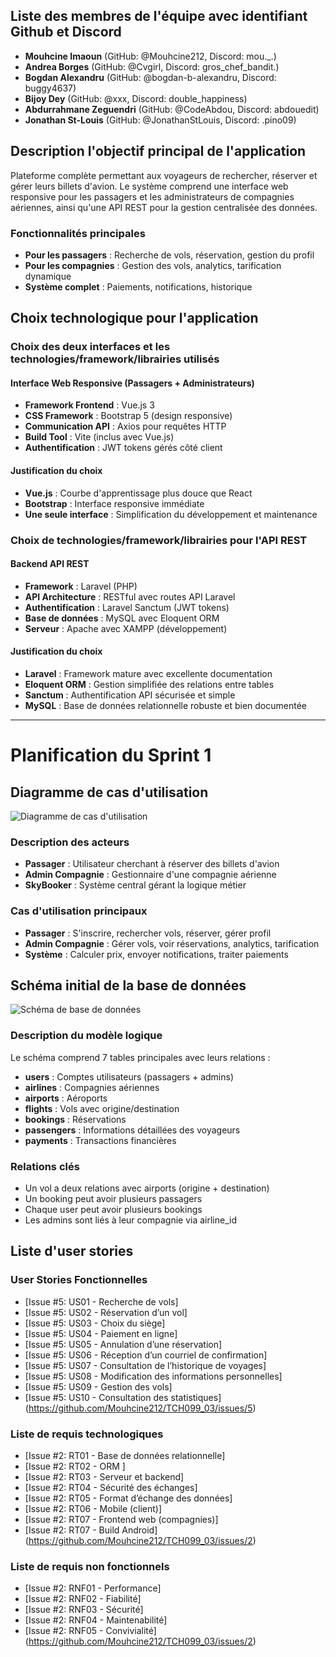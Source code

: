## Liste des membres de l'équipe avec identifiant Github et Discord
- **Mouhcine Imaoun** (GitHub: @Mouhcine212, Discord: mou._.)
- **Andrea Borges** (GitHub: @Cvgirl, Discord: gros_chef_bandit.)
- **Bogdan Alexandru** (GitHub: @bogdan-b-alexandru, Discord: buggy4637)
- **Bijoy Dey** (GitHub: @xxx, Discord: double_happiness)
- **Abdurrahmane Zeguendri** (GitHub: @CodeAbdou, Discord: abdouedit)
- **Jonathan St-Louis** (GitHub: @JonathanStLouis, Discord: .pino09)

## Description l'objectif principal de l'application

Plateforme complète permettant aux voyageurs de rechercher, réserver et gérer leurs billets d'avion. Le système comprend une interface web responsive pour les passagers et les administrateurs de compagnies aériennes, ainsi qu'une API REST pour la gestion centralisée des données.

### Fonctionnalités principales
- **Pour les passagers** : Recherche de vols, réservation, gestion du profil
- **Pour les compagnies** : Gestion des vols, analytics, tarification dynamique
- **Système complet** : Paiements, notifications, historique

## Choix technologique pour l'application

### Choix des deux interfaces et les technologies/framework/librairies utilisés

#### Interface Web Responsive (Passagers + Administrateurs)
- **Framework Frontend** : Vue.js 3
- **CSS Framework** : Bootstrap 5 (design responsive)
- **Communication API** : Axios pour requêtes HTTP
- **Build Tool** : Vite (inclus avec Vue.js)
- **Authentification** : JWT tokens gérés côté client

#### Justification du choix
- **Vue.js** : Courbe d'apprentissage plus douce que React
- **Bootstrap** : Interface responsive immédiate
- **Une seule interface** : Simplification du développement et maintenance

### Choix de technologies/framework/librairies pour l'API REST

#### Backend API REST
- **Framework** : Laravel (PHP)
- **API Architecture** : RESTful avec routes API Laravel
- **Authentification** : Laravel Sanctum (JWT tokens)
- **Base de données** : MySQL avec Eloquent ORM
- **Serveur** : Apache avec XAMPP (développement)

#### Justification du choix
- **Laravel** : Framework mature avec excellente documentation
- **Eloquent ORM** : Gestion simplifiée des relations entre tables
- **Sanctum** : Authentification API sécurisée et simple
- **MySQL** : Base de données relationnelle robuste et bien documentée

---

# Planification du Sprint 1

## Diagramme de cas d'utilisation

![Diagramme de cas d'utilisation](https://github.com/Mouhcine212/TCH099_03/issues/3)

### Description des acteurs
- **Passager** : Utilisateur cherchant à réserver des billets d'avion
- **Admin Compagnie** : Gestionnaire d'une compagnie aérienne
- **SkyBooker** : Système central gérant la logique métier

### Cas d'utilisation principaux
- **Passager** : S'inscrire, rechercher vols, réserver, gérer profil
- **Admin Compagnie** : Gérer vols, voir réservations, analytics, tarification
- **Système** : Calculer prix, envoyer notifications, traiter paiements

## Schéma initial de la base de données

![Schéma de base de données](https://github.com/Mouhcine212/TCH099_03/issues/4)

### Description du modèle logique
Le schéma comprend 7 tables principales avec leurs relations :
- **users** : Comptes utilisateurs (passagers + admins)
- **airlines** : Compagnies aériennes
- **airports** : Aéroports
- **flights** : Vols avec origine/destination
- **bookings** : Réservations
- **passengers** : Informations détaillées des voyageurs
- **payments** : Transactions financières

### Relations clés
- Un vol a deux relations avec airports (origine + destination)
- Un booking peut avoir plusieurs passagers
- Chaque user peut avoir plusieurs bookings
- Les admins sont liés à leur compagnie via airline_id

## Liste d'user stories

### User Stories Fonctionnelles
- [Issue #5: US01 - Recherche de vols]
- [Issue #5: US02 - Réservation d’un vol]
- [Issue #5: US03 - Choix du siège]
- [Issue #5: US04 - Paiement en ligne]
- [Issue #5: US05 - Annulation d’une réservation]
- [Issue #5: US06 - Réception d’un courriel de confirmation]
- [Issue #5: US07 - Consultation de l’historique de voyages]
- [Issue #5: US08 - Modification des informations personnelles]
- [Issue #5: US09 - Gestion des vols]
- [Issue #5: US10 - Consultation des statistiques]
(https://github.com/Mouhcine212/TCH099_03/issues/5)

### Liste de requis technologiques
- [Issue #2: RT01 - Base de données relationnelle]
- [Issue #2: RT02 - ORM ]
- [Issue #2: RT03 - Serveur et backend]
- [Issue #2: RT04 - Sécurité des échanges]
- [Issue #2: RT05 - Format d’échange des données]
- [Issue #2: RT06 - Mobile (client)]
- [Issue #2: RT07 - Frontend web (compagnies)]
- [Issue #2: RT07 - Build Android]
(https://github.com/Mouhcine212/TCH099_03/issues/2)

### Liste de requis non fonctionnels
- [Issue #2: RNF01 - Performance]
- [Issue #2: RNF02 - Fiabilité]
- [Issue #2: RNF03 - Sécurité]
- [Issue #2: RNF04 - Maintenabilité]
- [Issue #2: RNF05 - Convivialité]
(https://github.com/Mouhcine212/TCH099_03/issues/2)




